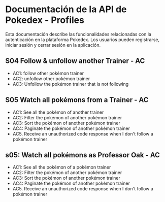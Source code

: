 # Documentación de la API de Pokedex - Profiles
Esta documentación describe las funcionalidades relacionadas con la autenticación en la plataforma Pokedex. Los usuarios pueden registrarse, iniciar sesión y cerrar sesión en la aplicación.

## S04 Follow & unfollow another Trainer - AC

- AC1: follow other pokémon trainer
- AC2: unfollow other pokémon trainer
- AC3: Unfollow the pokémon trainer that is not following
 

## S05 Watch all pokémons from a Trainer - AC

- AC1: See all the pokémon of another trainer 
- AC2: Filter the pokémon of another pokémon trainer 
- AC3: Sort the pokémon of another pokémon trainer 
- AC4: Paginate the pokémon of another pokémon trainer 
- AC5. Receive an unauthorized code response when I don't follow a pokémon trainer  


## s05: Watch all pokémons as Professor Oak - AC

- AC1: See all the pokémon of a pokémon trainer 
- AC2: Filter the pokémon of another pokémon trainer 
- AC3: Sort the pokémon of another pokémon trainer 
- AC4: Paginate the pokémon of another pokémon trainer 
- AC5. Receive an unauthorized code response when I don't follow a pokémon trainer  

